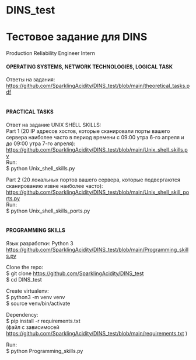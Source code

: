 # DINS_test
# Тестовое задание для DINS
Production Reliability Engineer Intern <br>

#### OPERATING SYSTEMS, NETWORK TECHNOLOGIES, LOGICAL TASK <br>
Ответы на задания: https://github.com/SparklingAcidity/DINS_test/blob/main/theoretical_tasks.pdf <br><br>


#### PRACTICAL TASKS
Ответ на задание UNIX SHELL SKILLS: <br>
Part 1 (20 IP адресов хостов, которые сканировали порты вашего сервера наиболее часто в период времени с 09:00 утра 6-го апреля и до 09:00 утра 7-го апреля): 
https://github.com/SparklingAcidity/DINS_test/blob/main/Unix_shell_skills.py <br>
Run: <br>
$ python Unix_shell_skills.py

Part 2 (20 локальных портов вашего сервера, которые подвергаются сканированию извне наиболее часто): https://github.com/SparklingAcidity/DINS_test/blob/main/Unix_shell_skill_ports.py <br>
Run: <br>
$ python Unix_shell_skills_ports.py
<br><br>
#### PROGRAMMING SKILLS
Язык разработки: Python 3 <br>
https://github.com/SparklingAcidity/DINS_test/blob/main/Programming_skills.py

Clone the repo:<br>
$ git clone https://github.com/SparklingAcidity/DINS_test <br>
$ cd DINS_test <br>

Create virtualenv:<br>
$ python3 -m venv venv<br>
$ source venv/bin/activate<br>

Dependency:<br>
$ pip install -r requirements.txt<br>
(файл с зависимосей https://github.com/SparklingAcidity/DINS_test/blob/main/requirements.txt )

Run: <br>
$ python Programming_skills.py

